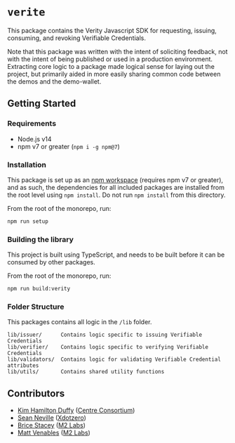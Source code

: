 # `verite`

This package contains the Verity Javascript SDK for requesting, issuing, consuming, and revoking Verifiable Credentials.

Note that this package was written with the intent of soliciting feedback, not with the intent of being published or used in a production environment. Extracting core logic to a package made logical sense for laying out the project, but primarily aided in more easily sharing common code between the demos and the demo-wallet.

## Getting Started

### Requirements

- Node.js v14
- npm v7 or greater (`npm i -g npm@7`)

### Installation

This package is set up as an [npm workspace](https://docs.npmjs.com/cli/v7/using-npm/workspaces) (requires npm v7 or greater), and as such, the dependencies for all included packages are installed from the root level using `npm install`. Do not run `npm install` from this directory.

From the root of the monorepo, run:

```sh
npm run setup
```

### Building the library

This project is built using TypeScript, and needs to be built before it can be consumed by other packages.

From the root of the monorepo, run:

```sh
npm run build:verity
```

### Folder Structure

This packages contains all logic in the `/lib` folder.

```
lib/issuer/      Contains logic specific to issuing Verifiable Credentials
lib/verifier/    Contains logic specific to verifying Verifiable Credentials
lib/validators/  Contains logic for validating Verifiable Credential attributes
lib/utils/       Contains shared utility functions
```

## Contributors

- [Kim Hamilton Duffy](https://github.com/kimdhamilton) ([Centre Consortium](https://centre.io))
- [Sean Neville](https://github.com/psnevio) ([Xdotzero](http://xdotzero.com))
- [Brice Stacey](https://github.com/bricestacey) ([M2 Labs](https://m2.xyz))
- [Matt Venables](https://github.com/venables) ([M2 Labs](https://m2.xyz))
